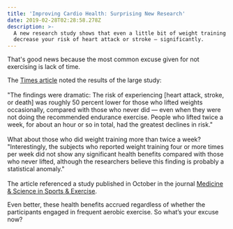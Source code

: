 ```yaml
---
title: 'Improving Cardio Health: Surprising New Research'
date: 2019-02-28T02:28:58.278Z
description: >-
  A new research study shows that even a little bit of weight training can
  decrease your risk of heart attack or stroke — significantly.
---
```

That's good news because the most common excuse given for not exercising is lack of time.  

The <a href="https://www.nytimes.com/2018/12/04/well/move/even-a-little-weight-training-may-cut-the-risk-of-heart-attack-and-stroke.html" target="blank">Times article</a> noted the results of the large study:\
\
"The findings were dramatic: The risk of experiencing \[heart attack, stroke, or death] was roughly 50 percent lower for those who lifted weights occasionally, compared with those who never did — even when they were not doing the recommended endurance exercise. People who lifted twice a week, for about an hour or so in total, had the greatest declines in risk."\
\
What about those who did weight training more than twice a week? "Interestingly, the subjects who reported weight training four or more times per week did not show any significant health benefits compared with those who never lifted, although the researchers believe this finding is probably a statistical anomaly."\
\
The article referenced a study published in October in the journal <a href="https://greysteel.us11.list-manage.com/track/click?u=45469f474a28b6a3c8167df48&id=311b2ae563&e=44cb3a58d3" target="blank">Medicine & Science in Sports & Exercise</a>.

Even better, these health benefits accrued regardless of whether the participants engaged in frequent aerobic exercise.  So what’s your excuse now?
